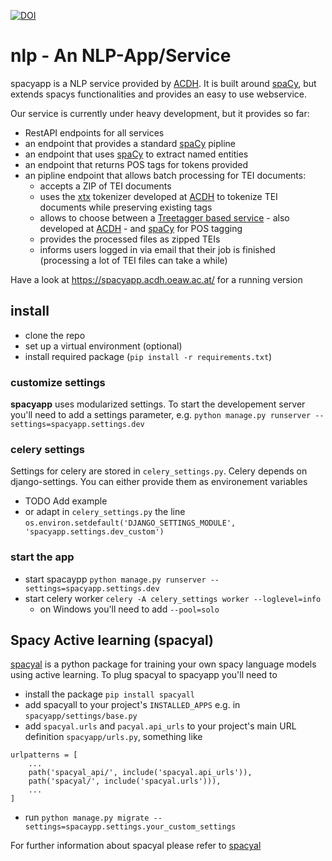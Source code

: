 [![DOI](https://zenodo.org/badge/117106015.svg)](https://zenodo.org/badge/latestdoi/117106015)

# nlp - An NLP-App/Service

spacyapp is a NLP service provided by [ACDH](https://acdh.oeaw.ac.at). It is built around [spaCy](https://spacy.io), but extends spacys functionalities and provides an easy to use webservice.

Our service is currently under heavy development, but it provides so far:
* RestAPI endpoints for all services
* an endpoint that provides a standard [spaCy](https://spacy.io) pipline
* an endpoint that uses [spaCy](https://spacy.io) to extract named entities
* an endpoint that returns POS tags for tokens provided
* an pipline endpoint that allows batch processing for TEI documents:
	- accepts a ZIP of TEI documents
	- uses the [xtx](https://xtx.acdh.oeaw.ac.at/index.html) tokenizer developed at [ACDH](https://acdh.oeaw.ac.at) to tokenize TEI documents while preserving existing tags
	- allows to choose between a [Treetagger based service](https://linguistictagging.eos.arz.oeaw.ac.at/) - also developed at [ACDH](https://acdh.oeaw.ac.at) - and [spaCy](https://spacy.io) for POS tagging
	- provides the processed files as zipped TEIs
	- informs users logged in via email that their job is finished (processing a lot of TEI files can take a while)

Have a look at https://spacyapp.acdh.oeaw.ac.at/ for a running version


## install

* clone the repo
* set up a virtual environment (optional)
* install required package (`pip install -r requirements.txt`)

### customize settings

**spacyapp** uses modularized settings. To start the developement server you'll need to add a settings parameter, e.g. `python manage.py runserver --settings=spacyapp.settings.dev`

### celery settings

Settings for celery are stored in `celery_settings.py`. Celery depends on django-settings. You can either provide them as environement variables
* TODO Add example
* or adapt in `celery_settings.py` the line `os.environ.setdefault('DJANGO_SETTINGS_MODULE', 'spacyapp.settings.dev_custom')`

### start the app

* start spacaypp `python manage.py runserver --settings=spacyapp.settings.dev`
* start celery worker `celery -A celery_settings worker --loglevel=info`
  * on Windows you'll need to add  `--pool=solo`


## Spacy Active learning (spacyal)

[spacyal](https://zenodo.org/badge/latestdoi/130271493) is a python package for training your own spacy language models using active learning. To plug spacyal to spacyapp you'll need to
* install the package `pip install spacyall`
* add spacyall to your project's `INSTALLED_APPS` e.g. in `spacyapp/settings/base.py`
* add `spacyal.urls` and `pacyal.api_urls` to your project's main URL definition `spacyapp/urls.py`, something like

```
urlpatterns = [
    ...
    path('spacyal_api/', include('spacyal.api_urls')),
    path('spacyal/', include('spacyal.urls'))),
    ...
]
```
* run `python manage.py migrate --settings=spacaypp.settings.your_custom_settings`

For further information about spacyal please refer to [spacyal](https://zenodo.org/badge/latestdoi/130271493)
